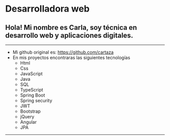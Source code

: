 # Desarrolladora web
## Hola! Mi nombre es Carla, soy técnica en desarrollo web y aplicaciones digitales.
---------------
* Mi github original es: https://github.com/cartaza 
* En mis proyectos encontraras las siguientes tecnologías
  * Html
  * Css
  * JavaScript
  * Java
  * SQL
  * TypeScript
  * Spring Boot
  * Spring security
  * JWT
  * Bootstrap
  * jQuery
  * Angular
  * JPA
 

---------------

### 
